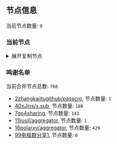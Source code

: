 
## 节点信息
当前节点数量: `0`
### 当前节点
<details>
  <summary>展开复制节点</summary>

    

</details>

### 鸣谢名单
当前合并节点总数: `760`
- [2zhangkaiitugithub/passcro](https://github.com/zhangkaiitugithub/passcro), 节点数量: `1`
- [40xJins/x.sub](https://github.com/0xJins/x.sub), 节点数量: `188`
- [7go4sharing](https://github.com/go4sharing), 节点数量: `143`
- [11liusil/aggregator](https://github.com/liusil/aggregator), 节点数量: `1`
- [16polarxy/aggregator](https://github.com/polarxy/aggregator), 节点数量: `429`
- [99电报群分享1](https://github.com/cdddbc/getAirport), 节点数量: `0`


